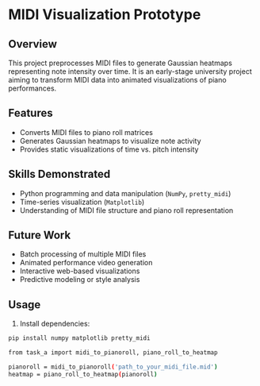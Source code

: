 # MIDI Visualization Prototype

## Overview
This project preprocesses MIDI files to generate Gaussian heatmaps representing note intensity over time. It is an early-stage university project aiming to transform MIDI data into animated visualizations of piano performances.

## Features
- Converts MIDI files to piano roll matrices  
- Generates Gaussian heatmaps to visualize note activity  
- Provides static visualizations of time vs. pitch intensity  

## Skills Demonstrated
- Python programming and data manipulation (`NumPy`, `pretty_midi`)  
- Time-series visualization (`Matplotlib`)  
- Understanding of MIDI file structure and piano roll representation  

## Future Work
- Batch processing of multiple MIDI files  
- Animated performance video generation  
- Interactive web-based visualizations  
- Predictive modeling or style analysis  

## Usage
1. Install dependencies:
```bash
pip install numpy matplotlib pretty_midi

from task_a import midi_to_pianoroll, piano_roll_to_heatmap

pianoroll = midi_to_pianoroll('path_to_your_midi_file.mid')
heatmap = piano_roll_to_heatmap(pianoroll)

